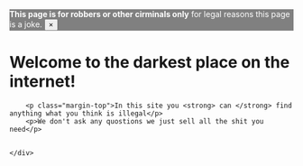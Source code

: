 <?php include "Navbar.php" ?>
<div > 
    <div style="background-color: grey; color: white; " class="alert alert-warning alert-dismissible fade show" role="alert">
        <strong>This page is for robbers or other cirminals only</strong> for legal reasons this page is a joke.
        <button type="button" class="close" data-dismiss="alert" aria-label="Close">
            <span aria-hidden="true">&times;</span>
        </button>
    </div>
    <div>
        <h1>Welcome to the darkest place on the internet!</h1>

        <p class="margin-top">In this site you <strong> can </strong> find anything what you think is illegal</p>
        <p>We don't ask any quostions we just sell all the shit you need</p>
        

    </div>
</div>